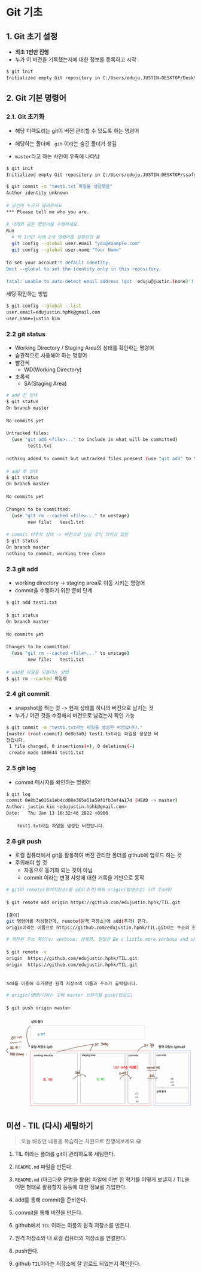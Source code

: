 # Git 기초

## 1. Git 초기 설정

- **최초 1번만 진행**
- 누가 이 버전을 기록했는지에 대한 정보를 등록하고 시작

```bash
$ git init
Initialized empty Git repository in C:/Users/eduju.JUSTIN-DESKTOP/Desktop/TIL/.git/
```





## 2. Git 기본 명령어 

### 2.1. Git 초기화

- 해당 디렉토리는 git이 버전 관리할 수 있도록 하는 명령어

- 해당하는 폴더에 `.git` 이라는 숨긴 폴더가 생김
- `master`라고 하는 사인이 우측에 나타남

```bash
$ git init
Initialized empty Git repository in C:/Users/eduju.JUSTIN-DESKTOP/ssafy7/TIL/.git/
```



```bash
$ git commit -m "test1.txt 파일을 생성했음"
Author identity unknown

# 당신이 누군지 알려주세요
*** Please tell me who you are.

# 아래와 같은 명령어를 수행하세요.
Run
  # 딱 1번만 아래 2개 명령어를 실행하면 됨
  git config --global user.email "you@example.com"      
  git config --global user.name "Your Name"

to set your account's default identity.
Omit --global to set the identity only in this repository.

fatal: unable to auto-detect email address (got 'eduju@justin.(none)')
```



세팅 확인하는 방법

```bash
$ git config --global --list
user.email=edujustin.hphk@gmail.com
user.name=justin kim
```



###  2.2  git status

- Working Directory / Staging Area의 상태를 확인하는 명령어
- 습관적으로 사용해야 하는 명령어
- 빨간색
  - WD(Working Directory)
- 초록색
  - SA(Staging Area)

```bash
# add 전 상태
$ git status
On branch master

No commits yet

Untracked files:
  (use "git add <file>..." to include in what will be committed)
        test1.txt

nothing added to commit but untracked files present (use "git add" to track) 

# add 후 상태
$ git status
On branch master

No commits yet

Changes to be committed:
  (use "git rm --cached <file>..." to unstage)
        new file:   test1.txt
        
# commit 이후의 상태 -> 버전으로 남길 것이 더이상 없음
$ git status
On branch master
nothing to commit, working tree clean
```





### 2.3 git add

- working directory -> staging area로 이동 시키는 명령어
- commit을 수행하기 위한 준비 단계

```bash
$ git add test1.txt

$ git status
On branch master

No commits yet

Changes to be committed:
  (use "git rm --cached <file>..." to unstage)
        new file:   test1.txt
        
# add한 파일을 되돌리는 방법
$ git rm --cached 파일명
```



### 2.4  git commit 

- snapshot을 찍는 것 -> 현재 상태를 하나의 버전으로 남기는 것 
- 누가 / 어떤 것을 수정해서 버전으로 남겼는지 확인 가능

```bash
$ git commit -m "test1.txt라는 파일을 생성한 버전입니다."     
[master (root-commit) 0e8b3a0] test1.txt라는 파일을 생성한 버 
전입니다.
 1 file changed, 0 insertions(+), 0 deletions(-)
 create mode 100644 test1.txt
```



### 2.5  git log

- commit 메시지를 확인하는 명령어

```bash
$ git log
commit 0e8b3a016a1eb4cd08e365a61a59f1fb3ef4a17d (HEAD -> master)
Author: justin kim <edujustin.hphk@gmail.com>
Date:   Thu Jan 13 16:32:46 2022 +0900

    test1.txt라는 파일을 생성한 버전입니다.
```



### 2.6 git push

- 로컬 컴퓨터에서 git을 활용하여 버전 관리한 폴더를 github에 업로드 하는 것 
- 주의해야 할 것
  - 자동으로 동기화 되는 것이 아님 
  - commit 이라는 변경 사항에 대한 기록을 기반으로 동작


```bash
# git아 remote(원격저장소)를 add(추가)해줘 origin(별명으로) (이 주소에)

$ git remote add origin https://github.com/edujustin.hphk/TIL.git

[풀이]
git 명령어를 작성할건데, remote(원격 저장소)에 add(추가) 한다.
origin이라는 이름으로 https://github.com/edujustin.hphk/TIL.git라는 주소의 원격 저장소를
```

```bash
# 저장된 주소 확인(v: verbose: 상세한, 말많은 Be a little more verbose and show remote url after name.)

$ git remote -v
origin  https://github.com/edujustin.hphk/TIL.git
origin  https://github.com/edujustin.hphk/TIL.git


add를 이용해 추가했던 원격 저장소의 이름과 주소가 출력됩니다.
```

```bash
# origin(별명)이라는 곳에 master 브랜치를 push(업로드)

$ git push origin master
```



![image-20220113185458302](git_intro.assets/image-20220113185458302.png)



## 미션 - TIL (다시) 세팅하기 

> 오늘 배웠던 내용을 복습하는 차원으로 진행해보세요.😀 

1. TIL 이라는 폴더를 git이 관리하도록 세팅한다.
2. `README.md` 파일을 만든다. 
3. `README.md` (마크다운 문법을 활용) 파일에 이번 한 학기를 어떻게 보낼지 / TIL을 어떤 형태로 활용할지 등등에 대한 정보를 기입한다. 
4. add를 통해 commit을 준비한다.
5. commit을 통해 버전을 만든다.
6. github에서 `TIL` 이라는 이름의 원격 저장소를 만든다. 
7. 원격 저장소와 내 로컬 컴퓨터의 저장소를 연결한다.

8. push한다.
9. github `TIL`이라는 저장소에 잘 업로드 되었는지 확인한다.

